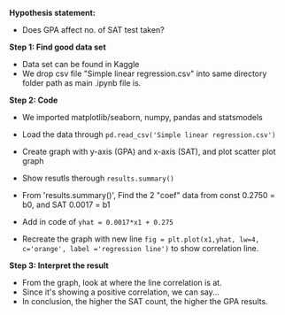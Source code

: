**Hypothesis statement:**
- Does GPA affect no. of SAT test taken?
   
**Step 1: Find good data set**
- Data set can be found in Kaggle
- We drop csv file "Simple linear regression.csv" into same directory folder path as main .ipynb file is. 

**Step 2: Code**
- We imported matplotlib/seaborn, numpy, pandas and statsmodels

- Load the data through `pd.read_csv('Simple linear regression.csv')`

- Create graph with y-axis (GPA) and x-axis (SAT), and plot scatter plot graph

- Show resutls therough `results.summary()`

- From 'results.summary()', Find the 2 "coef" data from const 0.2750 = b0, and SAT 0.0017 = b1 
- Add in code of `yhat = 0.0017*x1 + 0.275`
- Recreate the graph with new line `fig = plt.plot(x1,yhat, lw=4, c='orange', label ='regression line')` to show correlation line.

**Step 3: Interpret the result**
- From the graph, look at where the line correlation is at.
- Since it's showing a positive correlation, we can say...
- In conclusion, the higher the SAT count, the higher the GPA results.
